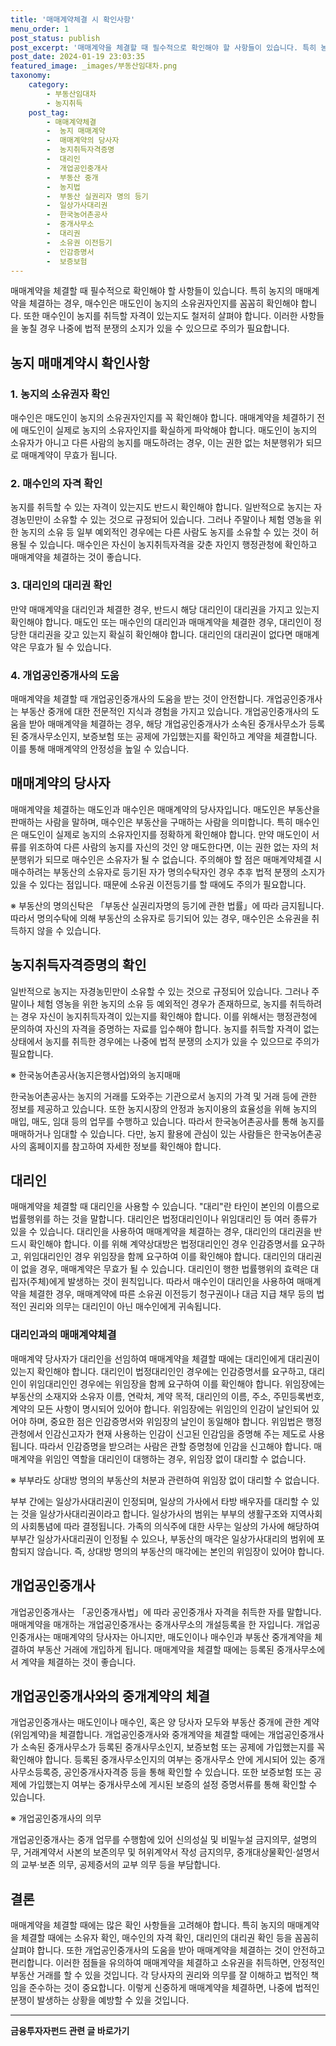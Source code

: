 ```yaml
---
title: '매매계약체결 시 확인사항'
menu_order: 1
post_status: publish
post_excerpt: '매매계약을 체결할 때 필수적으로 확인해야 할 사항들이 있습니다. 특히 농지의 매매계약을 체결하는 경우, 매수인은 매도인이 농지의 소유권자인지를 꼼꼼히 확인해야 합니다. 또한 매수인이 농지를 취득할 자격이 있는지도 철저히 살펴야 합니다. 이러한 사항들을 놓칠 경우 나중에 법적 분쟁의 소지가 있을 수 있으므로 주의가 필요합니다.'
post_date: 2024-01-19 23:03:35
featured_image: _images/부동산임대차.png
taxonomy:
    category:
        - 부동산임대차
        - 농지취득
    post_tag:
        - 매매계약체결
        -  농지 매매계약
        -  매매계약의 당사자
        -  농지취득자격증명
        -  대리인
        -  개업공인중개사
        -  부동산 중개
        -  농지법
        -  부동산 실권리자 명의 등기
        -  일상가사대리권
        -  한국농어촌공사
        -  중개사무소
        -  대리권
        -  소유권 이전등기
        -  인감증명서
        -  보증보험
---
```



매매계약을 체결할 때 필수적으로 확인해야 할 사항들이 있습니다. 특히 농지의 매매계약을 체결하는 경우, 매수인은 매도인이 농지의 소유권자인지를 꼼꼼히 확인해야 합니다. 또한 매수인이 농지를 취득할 자격이 있는지도 철저히 살펴야 합니다. 이러한 사항들을 놓칠 경우 나중에 법적 분쟁의 소지가 있을 수 있으므로 주의가 필요합니다.

## 농지 매매계약시 확인사항

### 1. 농지의 소유권자 확인

매수인은 매도인이 농지의 소유권자인지를 꼭 확인해야 합니다. 매매계약을 체결하기 전에 매도인이 실제로 농지의 소유자인지를 확실하게 파악해야 합니다. 매도인이 농지의 소유자가 아니고 다른 사람의 농지를 매도하려는 경우, 이는 권한 없는 처분행위가 되므로 매매계약이 무효가 됩니다.

### 2. 매수인의 자격 확인

농지를 취득할 수 있는 자격이 있는지도 반드시 확인해야 합니다. 일반적으로 농지는 자경농민만이 소유할 수 있는 것으로 규정되어 있습니다. 그러나 주말이나 체험 영농을 위한 농지의 소유 등 일부 예외적인 경우에는 다른 사람도 농지를 소유할 수 있는 것이 허용될 수 있습니다. 매수인은 자신이 농지취득자격을 갖춘 자인지 행정관청에 확인하고 매매계약을 체결하는 것이 좋습니다.

### 3. 대리인의 대리권 확인

만약 매매계약을 대리인과 체결한 경우, 반드시 해당 대리인이 대리권을 가지고 있는지 확인해야 합니다. 매도인 또는 매수인의 대리인과 매매계약을 체결한 경우, 대리인이 정당한 대리권을 갖고 있는지 확실히 확인해야 합니다. 대리인의 대리권이 없다면 매매계약은 무효가 될 수 있습니다.

### 4. 개업공인중개사의 도움

매매계약을 체결할 때 개업공인중개사의 도움을 받는 것이 안전합니다. 개업공인중개사는 부동산 중개에 대한 전문적인 지식과 경험을 가지고 있습니다. 개업공인중개사의 도움을 받아 매매계약을 체결하는 경우, 해당 개업공인중개사가 소속된 중개사무소가 등록된 중개사무소인지, 보증보험 또는 공제에 가입했는지를 확인하고 계약을 체결합니다. 이를 통해 매매계약의 안정성을 높일 수 있습니다.

## 매매계약의 당사자

매매계약을 체결하는 매도인과 매수인은 매매계약의 당사자입니다. 매도인은 부동산을 판매하는 사람을 말하며, 매수인은 부동산을 구매하는 사람을 의미합니다. 특히 매수인은 매도인이 실제로 농지의 소유자인지를 정확하게 확인해야 합니다. 만약 매도인이 서류를 위조하여 다른 사람의 농지를 자신의 것인 양 매도한다면, 이는 권한 없는 자의 처분행위가 되므로 매수인은 소유자가 될 수 없습니다. 주의해야 할 점은 매매계약체결 시 매수하려는 부동산의 소유자로 등기된 자가 명의수탁자인 경우 추후 법적 분쟁의 소지가 있을 수 있다는 점입니다. 때문에 소유권 이전등기를 할 때에도 주의가 필요합니다.

※ 부동산의 명의신탁은 「부동산 실권리자명의 등기에 관한 법률」에 따라 금지됩니다. 따라서 명의수탁에 의해 부동산의 소유자로 등기되어 있는 경우, 매수인은 소유권을 취득하지 않을 수 있습니다.

## 농지취득자격증명의 확인

일반적으로 농지는 자경농민만이 소유할 수 있는 것으로 규정되어 있습니다. 그러나 주말이나 체험 영농을 위한 농지의 소유 등 예외적인 경우가 존재하므로, 농지를 취득하려는 경우 자신이 농지취득자격이 있는지를 확인해야 합니다. 이를 위해서는 행정관청에 문의하여 자신의 자격을 증명하는 자료를 입수해야 합니다. 농지를 취득할 자격이 없는 상태에서 농지를 취득한 경우에는 나중에 법적 분쟁의 소지가 있을 수 있으므로 주의가 필요합니다.

※ 한국농어촌공사(농지은행사업)와의 농지매매

한국농어촌공사는 농지의 거래를 도와주는 기관으로서 농지의 가격 및 거래 등에 관한 정보를 제공하고 있습니다. 또한 농지시장의 안정과 농지이용의 효율성을 위해 농지의 매입, 매도, 임대 등의 업무를 수행하고 있습니다. 따라서 한국농어촌공사를 통해 농지를 매매하거나 임대할 수 있습니다. 다만, 농지 활용에 관심이 있는 사람들은 한국농어촌공사의 홈페이지를 참고하여 자세한 정보를 확인해야 합니다.

## 대리인

매매계약을 체결할 때 대리인을 사용할 수 있습니다. "대리"란 타인이 본인의 이름으로 법률행위를 하는 것을 말합니다. 대리인은 법정대리인이나 위임대리인 등 여러 종류가 있을 수 있습니다. 대리인을 사용하여 매매계약을 체결하는 경우, 대리인의 대리권을 반드시 확인해야 합니다. 이를 위해 계약상대방은 법정대리인인 경우 인감증명서를 요구하고, 위임대리인인 경우 위임장을 함께 요구하여 이를 확인해야 합니다. 대리인의 대리권이 없을 경우, 매매계약은 무효가 될 수 있습니다. 대리인이 행한 법률행위의 효력은 대립자(주체)에게 발생하는 것이 원칙입니다. 따라서 매수인이 대리인을 사용하여 매매계약을 체결한 경우, 매매계약에 따른 소유권 이전등기 청구권이나 대금 지급 채무 등의 법적인 권리와 의무는 대리인이 아닌 매수인에게 귀속됩니다.

### 대리인과의 매매계약체결

매매계약 당사자가 대리인을 선임하여 매매계약을 체결할 때에는 대리인에게 대리권이 있는지 확인해야 합니다. 대리인이 법정대리인인 경우에는 인감증명서를 요구하고, 대리인이 위임대리인인 경우에는 위임장을 함께 요구하여 이를 확인해야 합니다. 위임장에는 부동산의 소재지와 소유자 이름, 연락처, 계약 목적, 대리인의 이름, 주소, 주민등록번호, 계약의 모든 사항이 명시되어 있어야 합니다. 위임장에는 위임인의 인감이 날인되어 있어야 하며, 중요한 점은 인감증명서와 위임장의 날인이 동일해야 합니다. 위임법은 행정관청에서 인감신고자가 현재 사용하는 인감이 신고된 인감임을 증명해 주는 제도로 사용됩니다. 따라서 인감증명을 받으려는 사람은 관할 증명청에 인감을 신고해야 합니다. 매매계약을 위임인 역할을 대리인이 대행하는 경우, 위임장 없이 대리할 수 없습니다. 

※ 부부라도 상대방 명의의 부동산의 처분과 관련하여 위임장 없이 대리할 수 없습니다.

부부 간에는 일상가사대리권이 인정되며, 일상의 가사에서 타방 배우자를 대리할 수 있는 것을 일상가사대리권이라고 합니다. 일상가사의 범위는 부부의 생활구조와 지역사회의 사회통념에 따라 결정됩니다. 가족의 의식주에 대한 사무는 일상의 가사에 해당하여 부부간 일상가사대리권이 인정될 수 있으나, 부동산의 매각은 일상가사대리의 범위에 포함되지 않습니다. 즉, 상대방 명의의 부동산의 매각에는 본인의 위임장이 있어야 합니다.

## 개업공인중개사

개업공인중개사는 「공인중개사법」에 따라 공인중개사 자격을 취득한 자를 말합니다. 매매계약을 매개하는 개업공인중개사는 중개사무소의 개설등록을 한 자입니다. 개업공인중개사는 매매계약의 당사자는 아니지만, 매도인이나 매수인과 부동산 중개계약을 체결하여 부동산 거래에 개입하게 됩니다. 매매계약을 체결할 때에는 등록된 중개사무소에서 계약을 체결하는 것이 좋습니다.

## 개업공인중개사와의 중개계약의 체결

개업공인중개사는 매도인이나 매수인, 혹은 양 당사자 모두와 부동산 중개에 관한 계약(위임계약)을 체결합니다. 개업공인중개사와 중개계약을 체결할 때에는 개업공인중개사가 소속된 중개사무소가 등록된 중개사무소인지, 보증보험 또는 공제에 가입했는지를 꼭 확인해야 합니다. 등록된 중개사무소인지의 여부는 중개사무소 안에 게시되어 있는 중개사무소등록증, 공인중개사자격증 등을 통해 확인할 수 있습니다. 또한 보증보험 또는 공제에 가입했는지 여부는 중개사무소에 게시된 보증의 설정 증명서류를 통해 확인할 수 있습니다.

※ 개업공인중개사의 의무

개업공인중개사는 중개 업무를 수행함에 있어 신의성실 및 비밀누설 금지의무, 설명의무, 거래계약서 사본의 보존의무 및 허위계약서 작성 금지의무, 중개대상물확인·설명서의 교부·보존 의무, 공제증서의 교부 의무 등을 부담합니다.

## 결론


매매계약을 체결할 때에는 많은 확인 사항들을 고려해야 합니다. 특히 농지의 매매계약을 체결할 때에는 소유자 확인, 매수인의 자격 확인, 대리인의 대리권 확인 등을 꼼꼼히 살펴야 합니다. 또한 개업공인중개사의 도움을 받아 매매계약을 체결하는 것이 안전하고 편리합니다. 이러한 점들을 유의하여 매매계약을 체결하고 소유권을 취득하면, 안정적인 부동산 거래를 할 수 있을 것입니다. 각 당사자의 권리와 의무를 잘 이해하고 법적인 책임을 준수하는 것이 중요합니다. 이렇게 신중하게 매매계약을 체결하면, 나중에 법적인 분쟁이 발생하는 상황을 예방할 수 있을 것입니다.
<!-- wp:separator -->
<hr class="wp-block-separator has-alpha-channel-opacity"/>
<!-- /wp:separator -->

<!-- wp:group {"backgroundColor":"base","layout":{"type":"constrained"}} -->
<div class="wp-block-group has-base-background-color has-background"><!-- wp:paragraph {"align":"center","fontSize":"medium"} -->
<p class="has-text-align-center has-large-font-size"><strong>금융투자자펀드 관련 글 바로가기</strong></p>
<!-- /wp:paragraph -->


<!-- wp:latest-posts
{"categories":[{"id":13443,"count":19,"description":"","link":"https://uknowlaw.com/category/%ea%b8%88%ec%9c%b5%ed%88%ac%ec%9e%90%ec%9e%90%ed%8e%80%eb%93%9c/","name":"금융투자자펀드","slug":"금융투자자펀드","taxonomy":"category","parent":0,"meta":[],"_links":{"self":[{"href":"https://uknowlaw.com/wp-json/wp/v2/categories/13443"}],"collection":[{"href":"https://uknowlaw.com/wp-json/wp/v2/categories"}],"about":[{"href":"https://uknowlaw.com/wp-json/wp/v2/taxonomies/category"}],"wp:post_type":[{"href":"https://uknowlaw.com/wp-json/wp/v2/posts?categories=13443"}],"curies":[{"name":"wp","href":"https://api.w.org/{rel}","templated":true}]}}],"postsToShow":100,"excerptLength":28,"postLayout":"grid","columns":2,"featuredImageAlign":"left","featuredImageSizeSlug":"large","fontSize":"small"} /--></div>
<!-- /wp:group -->